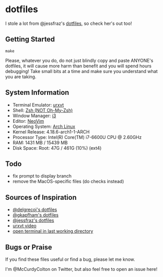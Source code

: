 # dotfiles

I stole a lot from @jessfraz's [dotfiles](https://github.com/jessfraz/dotfiles), so check her's out too!

## Getting Started
```
make
```

Please, whatever you do, do not just blindly copy and paste ANYONE's dotfiles, it will cause more harm than benefit and you will spend hours debugging! Take small bits at a time and make sure you understand what you are taking.

## System Information
+ Terminal Emulator: [urxvt](https://wiki.archlinux.org/index.php/rxvt-unicode)
+ Shell: [Zsh (NOT Oh-My-Zsh)](https://wiki.archlinux.org/index.php/zsh)
+ Window Manager: [i3](https://i3wm.org/)
+ Editor: [NeoVim](https://neovim.io/)
+ Operating System: [Arch Linux](https://www.archlinux.org/)
+ Kernel Release: 4.18.6-arch1-1-ARCH
+ Processor Type: Intel(R) Core(TM) i7-6600U CPU @ 2.60GHz
+ RAM: 1431 MB / 15439 MB
+ Disk Space: Root: 47G / 461G (10%) (ext4)

## Todo
+ fix prompt to display branch
+ remove the MacOS-specific files (do checks instead)

## Sources of Inspiration
+ [@delgrecoj's dotfiles](https://github.com/delgrecoj/nix)
+ [@gkapfham's dotfiles](https://github.com/gkapfham/dotfiles)
+ [@jessfraz's dotfiles](https://github.com/jessfraz/dotfile://github.com/jessfraz/dotfiles)
+ [urxvt video](https://www.youtube.com/watch?v=eaBf_yFHps8)
+ [open terminal in last working directory](https://www.reddit.com/r/i3wm/comments/6ugxvk/set_working_directory_for_terminal/dlsntaw)


## Bugs or Praise
If you find these files useful or find a bug, please let me know.

I'm @McCurdyColton on Twitter, but also feel free to open an issue here!

